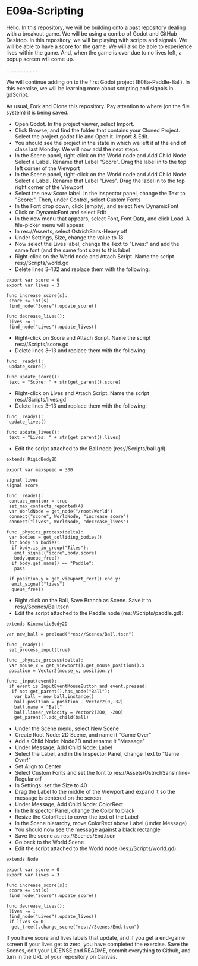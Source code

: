 # E09a-Scripting

Hello. In this repository, we will be building onto a past repository dealing with a breakout game. We will be using a combo of Godot and GitHub Desktop. In this repository, we will be playing with scripts and signals. We will be able to have a score for the game. We will also be able to experience lives within the game. And, when the game is over due to no lives left, a popup screen will come up.

.
.
.
.
.
.
.
.
.
.
.

We will continue adding on to the first Godot project (E08a-Paddle-Ball). In this exercise, we will be learning more about scripting and signals in gdScript.

As usual, Fork and Clone this repository. Pay attention to where (on the file system) it is being saved.

 * Open Godot. In the project viewer, select Import.
 * Click Browse, and find the folder that contains your Cloned Project. Select the project.godot file and Open it. Import & Edit.
 * You should see the project in the state in which we left it at the end of class last Monday. We will now add the next steps.
 * In the Scene panel, right-click on the World node and Add Child Node. Select a Label. Rename that Label "Score". Drag the label in to the top left corner of the Viewport
 * In the Scene panel, right-click on the World node and Add Child Node. Select a Label. Rename that Label "Lives". Drag the label in to the top right corner of the Viewport
 * Select the new Score label. In the inspector panel, change the Text to "Score:". Then, under Control, select Custom Fonts
 * In the Font drop down, click [empty], and select New DynamicFont
 * Click on DynamicFont and select Edit
 * In the new menu that appears, select Font, Font Data, and click Load. A file-picker menu will appear.
 * In res://Asserts, select OstrichSans-Heavy.otf
 * Under Settings, Size, change the value to 18
 * Now select the Lives label, change the Text to "Lives:" and add the same font (and the same font size) to this label
 * Right-click on the World node and Attach Script. Name the script res://Scripts/world.gd
 * Delete lines 3–132 and replace them with the following:
 ```
 export var score = 0
 export var lives = 3
 
 func increase_score(s):
  score += int(s)
  find_node("Score").update_score()
  
 func decrease_lives():
  lives -= 1
  find_node("Lives").update_lives()
 ```
 * Right-click on Score and Attach Script. Name the script res://Scripts/score.gd
 * Delete lines 3–13 and replace them with the following:
 ```
 func _ready():
  update_score()
 
 func update_score():
  text = "Score: " + str(get_parent().score)
 ```
 * Right-click on Lives and Attach Script. Name the script res://Scripts/lives.gd
 * Delete lines 3–13 and replace them with the following:
 ```
 func _ready():
  update_lives()
 
 func update_lives():
  text = "Lives: " + str(get_parent().lives)
 ```
 * Edit the script attached to the Ball node (res://Scripts/ball.gd):
 ```
 extends RigidBody2D
 
 export var maxspeed = 300
 
 signal lives
 signal score
 
 func _ready():
  contact_monitor = true
  set_max_contacts_reported(4)
  var WorldNode = get_node("/root/World")
  connect("score", WorldNode, "increase_score")
  connect("lives", WorldNode, "decrease_lives")
 
 func _physics_process(delta):
  var bodies = get_colliding_bodies()
  for body in bodies:
   if body.is_in_group("Tiles"):
    emit_signal("score",body.score)
    body.queue_free()
   if body.get_name() == "Paddle":
    pass
   
  if position.y > get_viewport_rect().end.y:
   emit_signal("lives")
   queue_free()
 ```
 * Right click on the Ball, Save Branch as Scene. Save it to res://Scenes/Ball.tscn
 * Edit the script attached to the Paddle node (res://Scripts/paddle.gd):
 ```
 extends KinematicBody2D
 
 var new_ball = preload("res://Scenes/Ball.tscn")
 
 func _ready():
  set_process_input(true)
 
 func _physics_process(delta):
  var mouse_x = get_viewport().get_mouse_position().x
  position = Vector2(mouse_x, position.y)
 
 func _input(event):
  if event is InputEventMouseButton and event.pressed:
   if not get_parent().has_node("Ball"):
    var ball = new_ball.instance()
    ball.position = position - Vector2(0, 32)
    ball.name = "Ball"
    ball.linear_velocity = Vector2(200, -200)
    get_parent().add_child(ball)
 
 ```
 * Under the Scene menu, select New Scene
 * Create Root Node: 2D Scene, and name it "Game Over"
 * Add a Child Node: Node2D and rename it "Message"
 * Under Message, Add Child Node: Label
 * Select the Label, and in the Inspector Panel, change Text to "Game Over!"
 * Set Align to Center
 * Select Custom Fonts and set the font to res://Assets/OstrichSansInline-Regular.otf
 * In Settings: set the Size to 40
 * Drag the Label to the middle of the Viewport and expand it so the message is centered on the screen
 * Under Message, Add Child Node: ColorRect
 * In the Inspector Panel, change the Color to black
 * Resize the ColorRect to cover the text of the Label
 * In the Scene hierarchy, move ColorRect above Label (under Message)
 * You should now see the message against a black rectangle
 * Save the scene as res://Scenes/End.tscn
 * Go back to the World Scene
 * Edit the script attached to the World node (res://Scripts/world.gd):
 ```
 extends Node
 
 export var score = 0
 export var lives = 3
 
 func increase_score(s):
  score += int(s)
  find_node("Score").update_score()
  
 func decrease_lives():
  lives -= 1
  find_node("Lives").update_lives()
  if lives <= 0:
   get_tree().change_scene("res://Scenes/End.tscn")
 ```

If you have score and lives labels that update, and if you get a end-game screen if your lives get to zero, you have completed the exercise. Save the Scenes, edit your LICENSE and README, commit everything to Github, and turn in the URL of your repository on Canvas.
 
